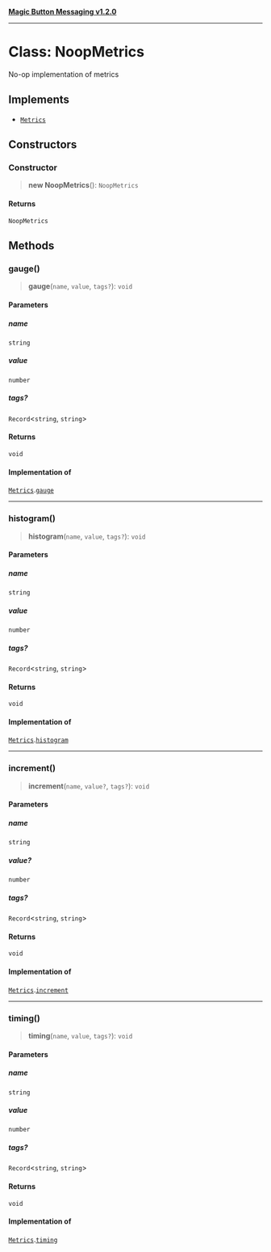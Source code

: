 [**Magic Button Messaging v1.2.0**](../README.md)

***

# Class: NoopMetrics

No-op implementation of metrics

## Implements

- [`Metrics`](../interfaces/Metrics.md)

## Constructors

### Constructor

> **new NoopMetrics**(): `NoopMetrics`

#### Returns

`NoopMetrics`

## Methods

### gauge()

> **gauge**(`name`, `value`, `tags?`): `void`

#### Parameters

##### name

`string`

##### value

`number`

##### tags?

`Record`\<`string`, `string`\>

#### Returns

`void`

#### Implementation of

[`Metrics`](../interfaces/Metrics.md).[`gauge`](../interfaces/Metrics.md#gauge)

***

### histogram()

> **histogram**(`name`, `value`, `tags?`): `void`

#### Parameters

##### name

`string`

##### value

`number`

##### tags?

`Record`\<`string`, `string`\>

#### Returns

`void`

#### Implementation of

[`Metrics`](../interfaces/Metrics.md).[`histogram`](../interfaces/Metrics.md#histogram)

***

### increment()

> **increment**(`name`, `value?`, `tags?`): `void`

#### Parameters

##### name

`string`

##### value?

`number`

##### tags?

`Record`\<`string`, `string`\>

#### Returns

`void`

#### Implementation of

[`Metrics`](../interfaces/Metrics.md).[`increment`](../interfaces/Metrics.md#increment)

***

### timing()

> **timing**(`name`, `value`, `tags?`): `void`

#### Parameters

##### name

`string`

##### value

`number`

##### tags?

`Record`\<`string`, `string`\>

#### Returns

`void`

#### Implementation of

[`Metrics`](../interfaces/Metrics.md).[`timing`](../interfaces/Metrics.md#timing)
